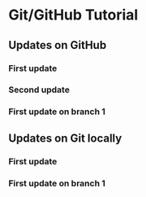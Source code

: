 # Git/GitHub Tutorial

## Updates on GitHub
### First update
### Second update
### First update on branch 1

## Updates on Git locally
### First update
### First update on branch 1


